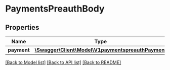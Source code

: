 # PaymentsPreauthBody

## Properties
Name | Type | Description | Notes
------------ | ------------- | ------------- | -------------
**payment** | [**\Swagger\Client\Model\V1paymentspreauthPayment**](V1paymentspreauthPayment.md) |  | [optional] 

[[Back to Model list]](../../README.md#documentation-for-models) [[Back to API list]](../../README.md#documentation-for-api-endpoints) [[Back to README]](../../README.md)

